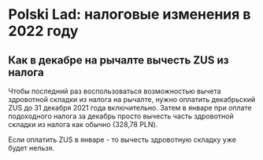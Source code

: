 # Polski Lad: налоговые изменения в 2022 году

## Как в декабре на рычалте вычесть ZUS из налога 

Чтобы последний раз воспользоваться возможностью вычета здровотной складки
из налога на рычалте, нужно оплатить декабрьский ZUS до 31 декабря 2021 года
включительно. Затем в январе при оплате подоходного налога за декабрь просто
вычесть часть здровотной складки из налога как обычно (328,78 PLN).

Если оплатить ZUS в январе - то вычесть здровотную складку уже будет нельзя.

